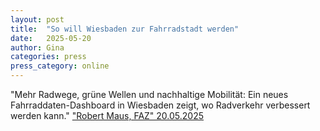 ```yaml
---
layout: post
title:  "So will Wiesbaden zur Fahrradstadt werden"
date:   2025-05-20
author: Gina
categories: press
press_category: online
---
```

"Mehr Radwege, grüne Wellen und nachhaltige Mobilität: Ein neues Fahrraddaten-Dashboard in Wiesbaden zeigt, wo Radverkehr verbessert werden kann."
<a href="https://www.faz.net/aktuell/rhein-main/region-und-hessen/wiesbaden-will-den-radverkehr-massiv-foerdern-110486793.html" target="_blank">"Robert Maus, FAZ" 20.05.2025</a>
